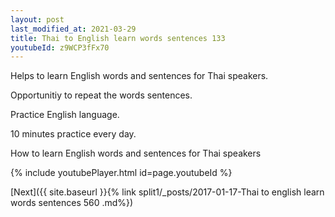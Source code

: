 ```yaml
---
layout: post
last_modified_at: 2021-03-29
title: Thai to English learn words sentences 133 
youtubeId: z9WCP3fFx70
---
```

 
 
Helps to learn English words and sentences for Thai speakers.

Opportunitiy to repeat the words sentences. 

Practice English language. 
 
10 minutes practice every day. 
 
How to learn English words and sentences for Thai speakers 
 
{% include youtubePlayer.html id=page.youtubeId %}
 
 
[Next]({{ site.baseurl }}{% link  split1/_posts/2017-01-17-Thai to english learn words sentences 560 .md%})
 
